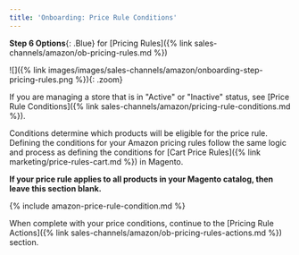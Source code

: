 ```yaml
---
title: 'Onboarding: Price Rule Conditions'
---
```



**Step 6 Options**{: .Blue} for [Pricing Rules]({% link sales-channels/amazon/ob-pricing-rules.md %})

![]({% link images/images/sales-channels/amazon/onboarding-step-pricing-rules.png %}){: .zoom}

If you are managing a store that is in "Active" or "Inactive" status, see [Price Rule Conditions]({% link sales-channels/amazon/pricing-rule-conditions.md %}).

Conditions determine which products will be eligible for the price rule. Defining the conditions for your Amazon pricing rules follow the same logic and process as defining the conditions for [Cart Price Rules]({% link marketing/price-rules-cart.md %}) in Magento. 

**If your price rule applies to all products in your Magento catalog, then leave this section blank.**

{% include amazon-price-rule-condition.md %}

When complete with your price conditions, continue to the [Pricing Rule Actions]({% link sales-channels/amazon/ob-pricing-rules-actions.md %}) section.
